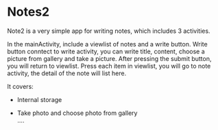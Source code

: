 # Notes2  

Note2 is a very simple app for writing notes, which includes 3 activities.  

In the mainActivity, include a viewlist of notes and a write button. Write button conntect to write activity, you can write title, content, choose a picture from gallery and take a picture. After pressing the submit button, 
you will return to viewlist. Press each item in viewlist, you will go to note activity, the detail of the note will list here.  

It covers:


* Internal storage  
- Take photo and choose photo from gallery  
....
